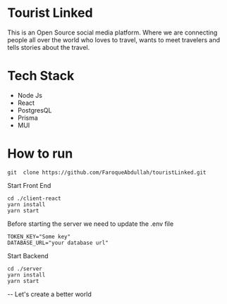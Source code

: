 # Tourist Linked

This is an Open Source social media platform. Where we are connecting people all over the world who loves to travel, wants to meet travelers and tells stories about the travel.

# Tech Stack

- Node Js
- React
- PostgresQL
- Prisma
- MUI

# How to run

```
git  clone https://github.com/FaroqueAbdullah/touristLinked.git
```

Start Front End

```
cd ./client-react
yarn install
yarn start
```

Before starting the server we need to update the .env file

```
TOKEN_KEY="Some key"
DATABASE_URL="your database url"
```

Start Backend

```
cd ./server
yarn install
yarn start
```

-- Let's create a better world
